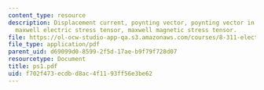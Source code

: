 ```yaml
---
content_type: resource
description: Displacement current, poynting vector, poynting vector in a conductor,
  maxwell electric stress tensor, maxwell magnetic stress tensor.
file: https://ol-ocw-studio-app-qa.s3.amazonaws.com/courses/8-311-electromagnetic-theory-spring-2004/f702f473ecdbd8ac4f1193ff56e3be62_ps1.pdf
file_type: application/pdf
parent_uid: d69099d0-8599-2f5d-17ae-b9f79f728d07
resourcetype: Document
title: ps1.pdf
uid: f702f473-ecdb-d8ac-4f11-93ff56e3be62
---
```

